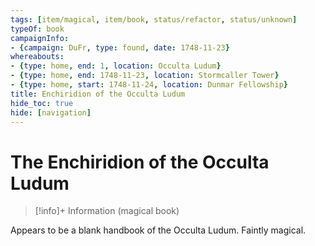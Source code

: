 ```yaml
---
tags: [item/magical, item/book, status/refactor, status/unknown]
typeOf: book
campaignInfo:
- {campaign: DuFr, type: found, date: 1748-11-23}
whereabouts:
- {type: home, end: 1, location: Occulta Ludum}
- {type: home, end: 1748-11-23, location: Stormcaller Tower}
- {type: home, start: 1748-11-24, location: Dunmar Fellowship}
title: Enchiridion of the Occulta Ludum
hide_toc: true
hide: [navigation]
---
```

# The Enchiridion of the Occulta Ludum
>[!info]+ Information
> (magical book)
>> 
>> 

Appears to be a blank handbook of the Occulta Ludum. Faintly magical.

